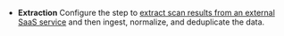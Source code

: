 * **Extraction**  Configure the step to [extract scan results from an external SaaS service](/docs/security-testing-orchestration/get-started/key-concepts/sto-workflows-overview#extraction-workflows-in-sto) and then ingest, normalize, and deduplicate the data.